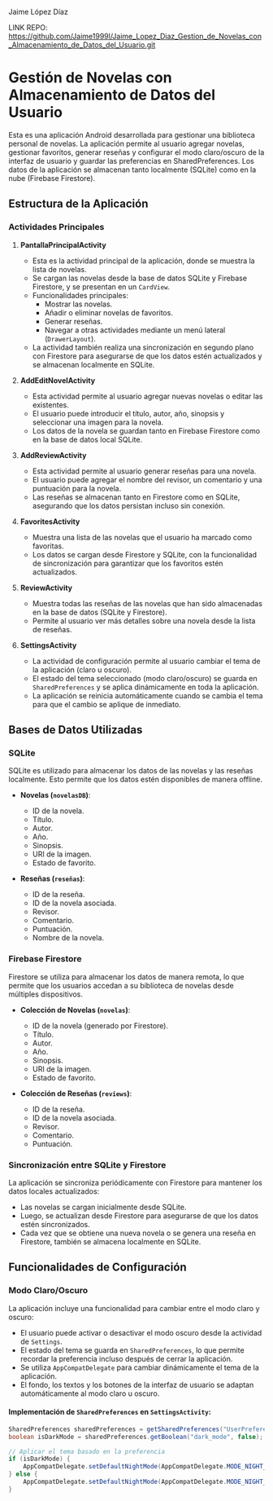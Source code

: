 Jaime López Díaz

LINK REPO: https://github.com/Jaime1999l/Jaime_Lopez_Diaz_Gestion_de_Novelas_con_Almacenamiento_de_Datos_del_Usuario.git

# Gestión de Novelas con Almacenamiento de Datos del Usuario

Esta es una aplicación Android desarrollada para gestionar una biblioteca personal de novelas. La aplicación permite al usuario agregar novelas, gestionar favoritos, generar reseñas y configurar el modo claro/oscuro de la interfaz de usuario y guardar las preferencias en SharedPreferences. Los datos de la aplicación se almacenan tanto localmente (SQLite) como en la nube (Firebase Firestore).

## Estructura de la Aplicación

### Actividades Principales

1. **PantallaPrincipalActivity**
   - Esta es la actividad principal de la aplicación, donde se muestra la lista de novelas. 
   - Se cargan las novelas desde la base de datos SQLite y Firebase Firestore, y se presentan en un `CardView`.
   - Funcionalidades principales:
     - Mostrar las novelas.
     - Añadir o eliminar novelas de favoritos.
     - Generar reseñas.
     - Navegar a otras actividades mediante un menú lateral (`DrawerLayout`).
   - La actividad también realiza una sincronización en segundo plano con Firestore para asegurarse de que los datos estén actualizados y se almacenan localmente en SQLite.

2. **AddEditNovelActivity**
   - Esta actividad permite al usuario agregar nuevas novelas o editar las existentes.
   - El usuario puede introducir el título, autor, año, sinopsis y seleccionar una imagen para la novela.
   - Los datos de la novela se guardan tanto en Firebase Firestore como en la base de datos local SQLite.

3. **AddReviewActivity**
   - Esta actividad permite al usuario generar reseñas para una novela.
   - El usuario puede agregar el nombre del revisor, un comentario y una puntuación para la novela.
   - Las reseñas se almacenan tanto en Firestore como en SQLite, asegurando que los datos persistan incluso sin conexión.

4. **FavoritesActivity**
   - Muestra una lista de las novelas que el usuario ha marcado como favoritas.
   - Los datos se cargan desde Firestore y SQLite, con la funcionalidad de sincronización para garantizar que los favoritos estén actualizados.

5. **ReviewActivity**
   - Muestra todas las reseñas de las novelas que han sido almacenadas en la base de datos (SQLite y Firestore).
   - Permite al usuario ver más detalles sobre una novela desde la lista de reseñas.

6. **SettingsActivity**
   - La actividad de configuración permite al usuario cambiar el tema de la aplicación (claro u oscuro).
   - El estado del tema seleccionado (modo claro/oscuro) se guarda en `SharedPreferences` y se aplica dinámicamente en toda la aplicación.
   - La aplicación se reinicia automáticamente cuando se cambia el tema para que el cambio se aplique de inmediato.

## Bases de Datos Utilizadas

### SQLite
SQLite es utilizado para almacenar los datos de las novelas y las reseñas localmente. Esto permite que los datos estén disponibles de manera offline.

- **Novelas (`novelasDB`)**:
  - ID de la novela.
  - Título.
  - Autor.
  - Año.
  - Sinopsis.
  - URI de la imagen.
  - Estado de favorito.

- **Reseñas (`reseñas`)**:
  - ID de la reseña.
  - ID de la novela asociada.
  - Revisor.
  - Comentario.
  - Puntuación.
  - Nombre de la novela.

### Firebase Firestore
Firestore se utiliza para almacenar los datos de manera remota, lo que permite que los usuarios accedan a su biblioteca de novelas desde múltiples dispositivos.

- **Colección de Novelas (`novelas`)**:
  - ID de la novela (generado por Firestore).
  - Título.
  - Autor.
  - Año.
  - Sinopsis.
  - URI de la imagen.
  - Estado de favorito.

- **Colección de Reseñas (`reviews`)**:
  - ID de la reseña.
  - ID de la novela asociada.
  - Revisor.
  - Comentario.
  - Puntuación.

### Sincronización entre SQLite y Firestore
La aplicación se sincroniza periódicamente con Firestore para mantener los datos locales actualizados:

- Las novelas se cargan inicialmente desde SQLite.
- Luego, se actualizan desde Firestore para asegurarse de que los datos estén sincronizados.
- Cada vez que se obtiene una nueva novela o se genera una reseña en Firestore, también se almacena localmente en SQLite.

## Funcionalidades de Configuración

### Modo Claro/Oscuro
La aplicación incluye una funcionalidad para cambiar entre el modo claro y oscuro:

- El usuario puede activar o desactivar el modo oscuro desde la actividad de `Settings`.
- El estado del tema se guarda en `SharedPreferences`, lo que permite recordar la preferencia incluso después de cerrar la aplicación.
- Se utiliza `AppCompatDelegate` para cambiar dinámicamente el tema de la aplicación.
- El fondo, los textos y los botones de la interfaz de usuario se adaptan automáticamente al modo claro u oscuro.

#### Implementación de `SharedPreferences` en `SettingsActivity`:
```java
SharedPreferences sharedPreferences = getSharedPreferences("UserPreferences", MODE_PRIVATE);
boolean isDarkMode = sharedPreferences.getBoolean("dark_mode", false);

// Aplicar el tema basado en la preferencia
if (isDarkMode) {
    AppCompatDelegate.setDefaultNightMode(AppCompatDelegate.MODE_NIGHT_YES);
} else {
    AppCompatDelegate.setDefaultNightMode(AppCompatDelegate.MODE_NIGHT_NO);
}
